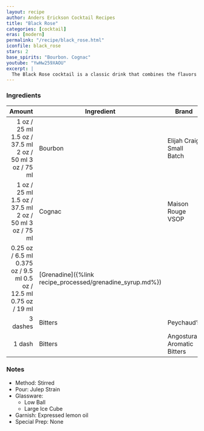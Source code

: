 ```yaml
---
layout: recipe
author: Anders Erickson Cocktail Recipes
title: "Black Rose"
categories: [cocktail]
eras: [modern]
permalink: "/recipe/black_rose.html"
iconfile: black_rose
stars: 2
base_spirits: "Bourbon. Cognac"
youtube: "YwHw259XAOU"
excerpt: |
  The Black Rose cocktail is a classic drink that combines the flavors of bourbon, cognac, grenadine, and bitters.
---
```


### Ingredients

|   Amount | Ingredient                                      | Brand                      |
| -------: | ----------------------------------------------- | -------------------------- |
|     <span class="onex active">1 oz / 25 ml</span> <span class="onehalfx">1.5 oz / 37.5 ml</span> <span class="twox">2 oz / 50 ml</span> <span class="threex">3 oz / 75 ml</span> | Bourbon                                         | Elijah Craig Small Batch   |
|     <span class="onex active">1 oz / 25 ml</span> <span class="onehalfx">1.5 oz / 37.5 ml</span> <span class="twox">2 oz / 50 ml</span> <span class="threex">3 oz / 75 ml</span> | Cognac                                          | Maison Rouge VSOP          |
|  <span class="onex active">0.25 oz / 6.5 ml</span> <span class="onehalfx">0.375 oz / 9.5 ml</span> <span class="twox">0.5 oz / 12.5 ml</span> <span class="threex">0.75 oz / 19 ml</span> | [Grenadine]({%link recipe_processed/grenadine_syrup.md%}) |
| 3 dashes | Bitters                                         | Peychaud’s                 |
|   1 dash | Bitters                                         | Angostura Aromatic Bitters |

### Notes

- Method: Stirred
- Pour: Julep Strain
- Glassware:
  - Low Ball
  - Large Ice Cube
- Garnish: Expressed lemon oil
- Special Prep: None
